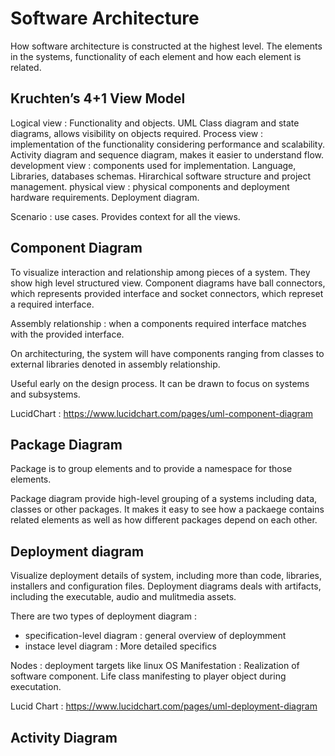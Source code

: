 # Software Architecture

How software architecture is constructed at the highest level. The elements in the systems, functionality of each element and how each element is related.

## Kruchten’s 4+1 View Model

Logical view : Functionality and objects. UML Class diagram and state diagrams, allows visibility on objects required.
Process view : implementation of the functionality considering performance and scalability. Activity diagram and sequence diagram, makes it easier to understand flow.
development view : components used for implementation. Language, Libraries, databases schemas. Hirarchical software structure and project management.
physical view : physical components and deployment hardware requirements. Deployment diagram.

Scenario : use cases. Provides context for all the views.

## Component Diagram

To visualize interaction and relationship among pieces of a system. They show high level structured view. Component diagrams have ball connectors, which represents provided interface and socket connectors, which represet a required interface.

Assembly relationship : when a components required interface matches with the provided interface.

On architecturing, the system will have components ranging from classes to external libraries denoted in assembly relationship.

Useful early on the design process. It can be drawn to focus on systems and subsystems.

LucidChart : <https://www.lucidchart.com/pages/uml-component-diagram>

## Package Diagram

Package is to group elements and to provide a namespace for those elements.

Package diagram provide high-level grouping of a systems including data, classes or other packages. It makes it easy to see how a packaege contains related elements as well as how different packages depend on each other.

## Deployment diagram

Visualize deployment details of system, including more than code, libraries, installers and configuration files. Deployment diagrams deals with artifacts, including the executable, audio and mulitmedia assets.

There are two types of deployment diagram :

- specification-level diagram : general overview of deploymment
- instace level diagram : More detailed specifics

Nodes : deployment targets like linux OS
Manifestation : Realization of software component. Life class manifesting to player object during executation.

Lucid Chart : <https://www.lucidchart.com/pages/uml-deployment-diagram>

## Activity Diagram

